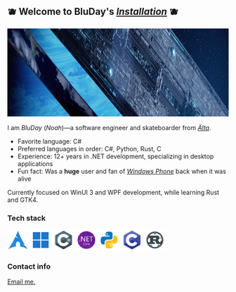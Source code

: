## 🫐 Welcome to BluDay's [_Installation_](https://www.halopedia.org/Halo_Array) 🫐

<img height="200" src="assets/headers/h2a_delta_halo_render.png"/>

I am _BluDay_ (_Noah_)—a software engineer and skateboarder from [_Älta_](https://en.wikipedia.org/wiki/%C3%84lta).

- Favorite language: C#
- Preferred languages in order: C#, Python, Rust, C
- Experience: 12+ years in .NET development, specializing in desktop applications
- Fun fact: Was a **huge** user and fan of [_Windows Phone_](https://en.wikipedia.org/wiki/Windows_Phone) back when it was alive

Currently focused on WinUI 3 and WPF development, while learning Rust and GTK4.

### Tech stack

<div align="left">
  <img width="48" height="48" src="assets/icons/arch-linux.png" alt="Arch Linux"/>
  <img width="48" height="48" src="assets/icons/windows-11.png" alt="Windows 11 logo"/>
  <img width="48" height="48" src="assets/icons/csharp.png" alt="C# logo"/>
  <img width="48" height="48" src="assets/icons/dotnet.png" alt=".NET logo"/>
  <img width="48" height="48" src="assets/icons/python.png" alt="Python logo"/>
  <img width="48" height="48" src="assets/icons/c.png" alt="C logo"/>
  <img width="48" height="48" src="assets/icons/rust.png" alt="Rust logo"/>
</div>

### Contact info

[Email me.](mailto:bluday.subsystem284@passinbox.com)
